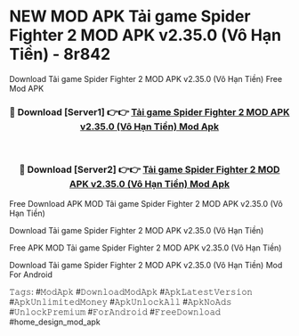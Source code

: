 # NEW MOD APK Tải game Spider Fighter 2 MOD APK v2.35.0 (Vô Hạn Tiền) - 8r842
Download Tải game Spider Fighter 2 MOD APK v2.35.0 (Vô Hạn Tiền) Free Mod APK

<div align="center">
<h3>🔴 Download [Server1] 👉👉 <a href="https://apk-comot.site?title=Tải_game_Spider_Fighter_2_MOD_APK_v2.35.0_(Vô_Hạn_Tiền)">Tải game Spider Fighter 2 MOD APK v2.35.0 (Vô Hạn Tiền) Mod Apk</a></h3><br>

<h3>🔴 Download [Server2] 👉👉 <a href="https://apk-comot.site?title=Tải_game_Spider_Fighter_2_MOD_APK_v2.35.0_(Vô_Hạn_Tiền)">Tải game Spider Fighter 2 MOD APK v2.35.0 (Vô Hạn Tiền) Mod Apk</a></h3>
</div>


Free Download APK MOD Tải game Spider Fighter 2 MOD APK v2.35.0 (Vô Hạn Tiền)

Download Tải game Spider Fighter 2 MOD APK v2.35.0 (Vô Hạn Tiền) 

Free APK MOD Tải game Spider Fighter 2 MOD APK v2.35.0 (Vô Hạn Tiền) 

Download Tải game Spider Fighter 2 MOD APK v2.35.0 (Vô Hạn Tiền) Mod For Android

𝚃𝚊𝚐𝚜: #𝙼𝚘𝚍𝙰𝚙𝚔 #𝙳𝚘𝚠𝚗𝚕𝚘𝚊𝚍𝙼𝚘𝚍𝙰𝚙𝚔 #𝙰𝚙𝚔𝙻𝚊𝚝𝚎𝚜𝚝𝚅𝚎𝚛𝚜𝚒𝚘𝚗 #𝙰𝚙𝚔𝚄𝚗𝚕𝚒𝚖𝚒𝚝𝚎𝚍𝙼𝚘𝚗𝚎𝚢 #𝙰𝚙𝚔𝚄𝚗𝚕𝚘𝚌𝚔𝙰𝚕𝚕 #𝙰𝚙𝚔𝙽𝚘𝙰𝚍𝚜 #𝚄𝚗𝚕𝚘𝚌𝚔𝙿𝚛𝚎𝚖𝚒𝚞𝚖 #𝙵𝚘𝚛𝙰𝚗𝚍𝚛𝚘𝚒𝚍 #𝙵𝚛𝚎𝚎𝙳𝚘𝚠𝚗𝚕𝚘𝚊𝚍 #home_design_mod_apk
